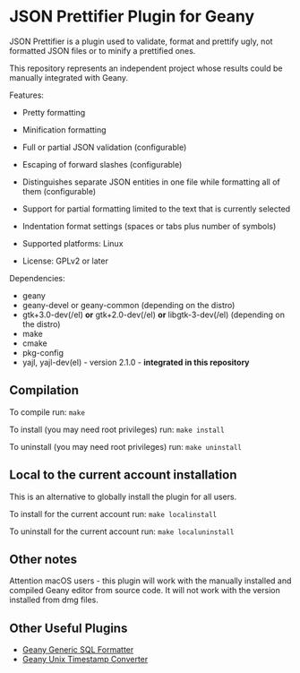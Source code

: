 JSON Prettifier Plugin for Geany
================================

JSON Prettifier is a plugin used to validate, format and prettify ugly,
not formatted JSON files or to minify a prettified ones.

This repository represents an independent project whose results could
be manually integrated with Geany.

Features:

* Pretty formatting
* Minification formatting
* Full or partial JSON validation (configurable)
* Escaping of forward slashes (configurable)
* Distinguishes separate JSON entities in one file while formatting all
of them (configurable)
* Support for partial formatting limited to the text that is currently
selected
* Indentation format settings (spaces or tabs plus number of symbols)

* Supported platforms: Linux
* License: GPLv2 or later

Dependencies:

* geany
* geany-devel or geany-common  (depending on the distro)
* gtk+3.0-dev(/el) **or** gtk+2.0-dev(/el) **or** libgtk-3-dev(/el)  (depending on the distro)
* make
* cmake
* pkg-config
* yajl, yajl-dev(el) - version 2.1.0 - **integrated in this repository**

Compilation
-----------

To compile run: `make`

To install (you may need root privileges) run: `make install`

To uninstall (you may need root privileges) run: `make uninstall`

Local to the current account installation
-----------------------------------------

This is an alternative to globally install the plugin for all users.

To install for the current account run: `make localinstall`

To uninstall for the current account run: `make localuninstall`

Other notes
-----------

Attention macOS users - this plugin will work with the manually
installed and compiled Geany editor from source code. It will not work
with the version installed from dmg files.

Other Useful Plugins
--------------------
* [Geany Generic SQL Formatter](https://github.com/zhgzhg/Geany-Generic-SQL-Formatter)
* [Geany Unix Timestamp Converter](https://github.com/zhgzhg/Geany-Unix-Timestamp-Converter)
